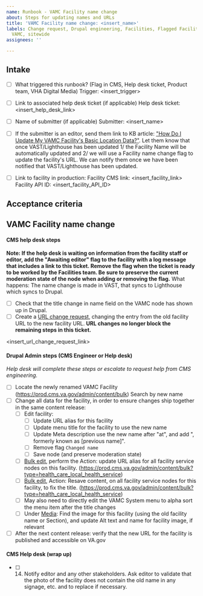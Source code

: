 ```yaml
---
name: Runbook - VAMC Facility name change
about: Steps for updating names and URLs
title: 'VAMC Facility name change: <insert_name>'
labels: Change request, Drupal engineering, Facilities, Flagged Facilities, User support,
  VAMC, sitewide
assignees: ''

---
```


## Intake
- [ ] What triggered this runbook? (Flag in CMS, Help desk ticket, Product team, VHA Digital Media)
Trigger: <insert_trigger>

- [ ] Link to associated help desk ticket (if applicable)
Help desk ticket: <insert_help_desk_link>

- [ ] Name of submitter (if applicable)
Submitter: <insert_name>

- [ ] If the submitter is an editor, send them link to KB article: ["How Do I Update My VAMC Facility's Basic Location Data?"](https://prod.cms.va.gov/help/vamc/how-do-i-update-my-vamc-facilitys-basic-location-data). Let them know that once VAST/Lighthouse has been updated 1/ the Facility Name will be automatically updated and 2/ we will use a Facility name change flag to update the facility's URL. We can notify them once we have been notified that VAST/Lighthouse has been updated.

- [ ] Link to facility in production:
Facility CMS link: <insert_facility_link>
Facility API ID: <insert_facility_API_ID>

## Acceptance criteria

## VAMC Facility name change

#### CMS help desk steps
**Note: If the help desk is waiting on information from the facility staff or editor, add the "Awaiting editor" flag to the facility with a log message that includes a link to this ticket. Remove the flag when the ticket is ready to be worked by the Facilities team. Be sure to preserve the current moderation state of the node when adding or removing the flag.**
What happens: The name change is made in VAST, that syncs to Lighthouse which syncs to Drupal.
- [ ] Check that the title change in name field on the VAMC node has shown up in Drupal.
- [ ] Create a [URL change request](https://github.com/department-of-veterans-affairs/va.gov-cms/issues/new?assignees=&template=runbook-facility-url-change.md&title=URL+Change+for%3A+%3Cinsert+facility+name%3E), changing the entry from the old facility URL to the new facility URL. **URL changes no longer block the remaining steps in this ticket.**

<insert_url_change_request_link>

#### Drupal Admin steps (CMS Engineer or Help desk)
_Help desk will complete these steps or escalate to request help from CMS engineering._
- [ ] Locate the newly renamed VAMC Facility (https://prod.cms.va.gov/admin/content/bulk) Search by new name
- [ ] Change all data for the facility, in order to ensure changes ship together in the same content release:
    - [ ] Edit facility:
        - [ ] Update URL alias for this facility
        - [ ] Update menu title for the facility to use the new name
        - [ ] Update Meta description use the new name after "at", and add ", formerly known as [previous name]".
        - [ ] Remove flag `Changed name`
        - [ ] Save node (and preserve moderation state)
    - [ ] [Bulk edit](https://prod.cms.va.gov/admin/content/bulk), perform the Action: update URL alias for all facility service nodes on this facility. (https://prod.cms.va.gov/admin/content/bulk?type=health_care_local_health_service)
    - [ ] [Bulk edit](https://prod.cms.va.gov/admin/content/bulk), Action: Resave content, on all facility service nodes for this facility, to fix the title. (https://prod.cms.va.gov/admin/content/bulk?type=health_care_local_health_service)
     - [ ] May also need to directly edit the VAMC System menu to alpha sort the menu item after the title changes
     - [ ] Under [Media](https://prod.cms.va.gov/admin/content/media/images): Find the image for this facility (using the old facility name or Section), and update Alt text and name for facility image, if relevant
- [ ] After the next content release: verify that the new URL for the facility is published and accessible on VA.gov

#### CMS Help desk (wrap up)
- [ ] 14. Notify editor and any other stakeholders. Ask editor to validate that the photo of the facility does not contain the old name in any signage, etc. and to replace if necessary.
